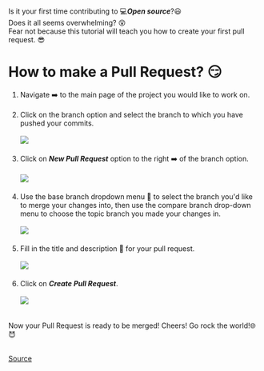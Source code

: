 Is it your first time contributing to :computer:***Open source***?:smiley: <br>
Does it all seems overwhelming? :dizzy_face: <br>
Fear not because this tutorial will teach you how to create your first pull request. :sunglasses:<br>

# How to make a Pull Request? :smirk:
1. Navigate :arrow_right: to the main page of the project you would like to work on. <br><br>
2. Click on the branch option and select the branch to which you have pushed your commits.<br><br>
![](https://help.github.com/assets/images/help/pull_requests/branch-dropdown.png)<br><br>
3. Click on ***New Pull Request*** option to the right :arrow_right: of the branch option.<br><br>
![](https://help.github.com/assets/images/help/pull_requests/pull-request-start-review-button.png)<br><br>
4. Use the base branch dropdown menu :arrow_down_small: to select the branch you'd like to merge your changes into, then use the compare branch drop-down menu to choose the topic branch you made your changes in.  <br><br>
![](https://help.github.com/assets/images/help/pull_requests/choose-base-and-compare-branches.png)<br><br>
5. Fill in the title and description :pencil: for your pull request.<br><br>
![](https://help.github.com/assets/images/help/pull_requests/pullrequest-description.png)<br><br>
6. Click on ***Create Pull Request***.<br><br>
![](https://help.github.com/assets/images/help/pull_requests/pullrequest-send.png)<br><br>

Now your Pull Request is ready to be merged! Cheers! Go rock the world!:globe_with_meridians::smiling_imp:<br><br>

[Source](https://help.github.com/articles/creating-a-pull-request/)
